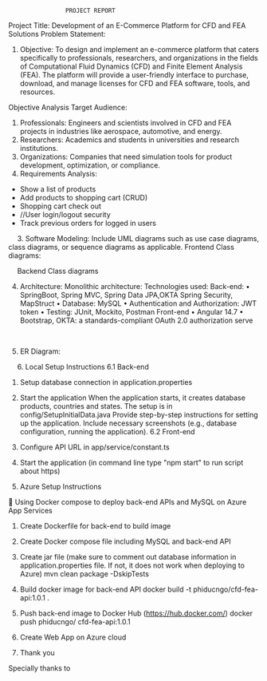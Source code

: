
					PROJECT REPORT

Project Title: Development of an E-Commerce Platform for CFD and FEA Solutions
Problem Statement:
1.	Objective: To design and implement an e-commerce platform that caters specifically to professionals, researchers, and organizations in the fields of Computational Fluid Dynamics (CFD) and Finite Element Analysis (FEA). The platform will provide a user-friendly interface to purchase, download, and manage licenses for CFD and FEA software, tools, and resources.



Objective Analysis
Target Audience:
1.	Professionals: Engineers and scientists involved in CFD and FEA projects in industries like aerospace, automotive, and energy.
2.	Researchers: Academics and students in universities and research institutions.
3.	Organizations: Companies that need simulation tools for product development, optimization, or compliance.
2.	Requirements Analysis:
-	Show a list of products
-	Add products to shopping cart (CRUD)
-	Shopping cart check out
-	//User login/logout security
-	Track previous orders for logged in users

 
3.	Software Modeling: Include UML diagrams such as use case diagrams, class diagrams, or sequence diagrams as applicable.
 	Frontend Class diagrams:
 

 
 	Backend Class diagrams
 

4.	Architecture:
Monolithic architecture:
Technologies used:
Back-end:
•	SpringBoot, Spring MVC, Spring Data JPA,OKTA Spring Security, MapStruct
•	Database: MySQL
•	Authentication and Authorization: JWT token
•	Testing: JUnit, Mockito, Postman
Front-end
•	Angular 14.7
•	Bootstrap, OKTA: a standards-compliant OAuth 2.0 authorization serve

 




 

5.	ER Diagram:
 
 
6. Local Setup Instructions
6.1 Back-end
1. Setup database connection in application.properties
2. Start the application
When the application starts, it creates database products, countries and states. The setup is in config/SetupInitialData.java
Provide step-by-step instructions for setting up the application.
Include necessary screenshots (e.g., database configuration, running the application).
 6.2 Front-end
1. Configure API URL in app/service/constant.ts
2. Start the application (in command line type "npm start" to run script about https) 

7. Azure Setup Instructions

	Using Docker compose to deploy back-end APIs and MySQL on Azure App Services
1.	Create Dockerfile for back-end to build image
2.	Create Docker compose file including MySQL and back-end API
3.	Create jar file (make sure to comment out database information in application.properties file. If not, it does not work when deploying to Azure)
mvn clean package -DskipTests
4.	Build docker image for back-end API
docker build -t phiducngo/cfd-fea-api:1.0.1 .
5.	Push back-end image to Docker Hub (https://hub.docker.com/)
docker push phiducngo/ cfd-fea-api:1.0.1
6.	Create Web App on Azure cloud
 
 

 


 



7.	Thank you

Specially thanks to 
